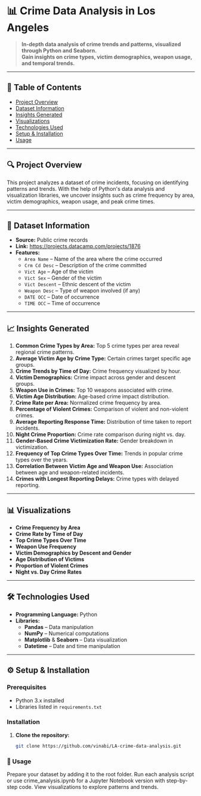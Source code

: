# 📊 Crime Data Analysis in Los Angeles

> **In-depth data analysis of crime trends and patterns, visualized through Python and Seaborn.**  
> **Gain insights on crime types, victim demographics, weapon usage, and temporal trends.**  

---

## 📝 Table of Contents
- [Project Overview](#-project-overview)
- [Dataset Information](#-dataset-information)
- [Insights Generated](#-insights-generated)
- [Visualizations](#-visualizations)
- [Technologies Used](#-technologies-used)
- [Setup & Installation](#-setup--installation)
- [Usage](#-usage)

---

## 🔍 Project Overview
This project analyzes a dataset of crime incidents, focusing on identifying patterns and trends. With the help of Python's data analysis and visualization libraries, we uncover insights such as crime frequency by area, victim demographics, weapon usage, and peak crime times.

---

## 📂 Dataset Information
- **Source:** Public crime records 
- **Link:** https://projects.datacamp.com/projects/1876
- **Features:**
  - `Area Name` – Name of the area where the crime occurred
  - `Crm Cd Desc` – Description of the crime committed
  - `Vict Age` – Age of the victim
  - `Vict Sex` – Gender of the victim
  - `Vict Descent` – Ethnic descent of the victim
  - `Weapon Desc` – Type of weapon involved (if any)
  - `DATE OCC` – Date of occurrence
  - `TIME OCC` – Time of occurrence

---

## 📈 Insights Generated
1. **Common Crime Types by Area:** Top 5 crime types per area reveal regional crime patterns.
2. **Average Victim Age by Crime Type:** Certain crimes target specific age groups.
3. **Crime Trends by Time of Day:** Crime frequency visualized by hour.
4. **Victim Demographics:** Crime impact across gender and descent groups.
5. **Weapon Use in Crimes:** Top 10 weapons associated with crime.
6. **Victim Age Distribution:** Age-based crime impact distribution.
7. **Crime Rate per Area:** Normalized crime frequency by area.
8. **Percentage of Violent Crimes:** Comparison of violent and non-violent crimes.
9. **Average Reporting Response Time:** Distribution of time taken to report incidents.
10. **Night Crime Proportion:** Crime rate comparison during night vs. day.
11. **Gender-Based Crime Victimization Rate:** Gender breakdown in victimization.
12. **Frequency of Top Crime Types Over Time:** Trends in popular crime types over the years.
13. **Correlation Between Victim Age and Weapon Use:** Association between age and weapon-related incidents.
14. **Crimes with Longest Reporting Delays:** Crime types with delayed reporting.

---

## 📊 Visualizations
- **Crime Frequency by Area**  
- **Crime Rate by Time of Day**  
- **Top Crime Types Over Time**  
- **Weapon Use Frequency**  
- **Victim Demographics by Descent and Gender**  
- **Age Distribution of Victims**  
- **Proportion of Violent Crimes**  
- **Night vs. Day Crime Rates**

---

## 🛠 Technologies Used
- **Programming Language:** Python
- **Libraries:**  
  - **Pandas** – Data manipulation
  - **NumPy** – Numerical computations
  - **Matplotlib** & **Seaborn** – Data visualization
  - **Datetime** – Date and time manipulation
---

## ⚙️ Setup & Installation

### Prerequisites
- Python 3.x installed
- Libraries listed in `requirements.txt`

### Installation
1. **Clone the repository:**
   ```bash
   git clone https://github.com/vinabi/LA-crime-data-analysis.git

### 🚀 Usage
Prepare your dataset by adding it to the root folder.
Run each analysis script or use crime_analysis.ipynb for a Jupyter Notebook version with step-by-step code.
View visualizations to explore patterns and trends.

